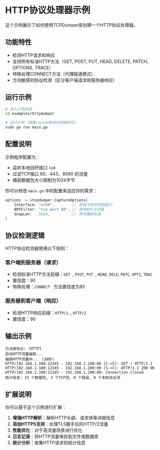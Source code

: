 # HTTP协议处理器示例

这个示例展示了如何使用TCPDumper库创建一个HTTP协议处理器。

## 功能特性

- 检测HTTP请求和响应
- 支持所有标准HTTP方法（GET, POST, PUT, HEAD, DELETE, PATCH, OPTIONS, TRACE）
- 特殊处理CONNECT方法（代理隧道模式）
- 方向敏感的协议检测（区分客户端请求和服务器响应）

## 运行示例

```bash
# 进入示例目录
cd examples/httpdumper

# 运行示例（需要root权限进行网络抓包）
sudo go run main.go
```

## 配置说明

示例程序配置为：
- 监听本地回环接口 `lo0`
- 过滤TCP端口 80、443、8080 的流量
- 捕获数据包大小限制为1024字节

你可以修改 `main.go` 中的配置来适应你的需求：

```go
options := &tcpdumper.CaptureOptions{
    Interface: "eth0",        // 修改为你的网络接口
    BPFFilter: "tcp port 80", // 修改BPF过滤器
    SnapLen:   1024,          // 修改捕获长度
}
```

## 协议检测逻辑

HTTP协议检测器使用以下规则：

### 客户端到服务器（请求）
- 检测标准HTTP方法前缀：`GET `, `POST`, `PUT `, `HEAD`, `DELE`, `PATC`, `OPTI`, `TRAC`
- 置信度：90
- 特殊处理：`CONNECT ` 方法置信度为85

### 服务器到客户端（响应）
- 检测HTTP响应前缀：`HTTP/1.`, `HTTP/2`
- 置信度：90

## 输出示例

```
已注册协议: [HTTP]
启动HTTP流量捕获...
捕获HTTP流量中... (30秒)
HTTP/192.168.1.100:12345 - 192.168.1.200:80 [C->S]: GET / HTTP/1.1
HTTP/192.168.1.100:12345 - 192.168.1.200:80 [S->C]: HTTP/1.1 200 OK
HTTP/192.168.1.100:12345 - 192.168.1.200:80: Connection closed
统计信息: 15 个数据包, 3 个TCP流, 0 个错误, 0 个未知协议流
```

## 扩展说明

你可以基于这个示例进行扩展：

1. **增强HTTP解析**：解析HTTP头部、请求体等详细信息
2. **添加HTTPS支持**：处理TLS握手后的HTTP/2流量
3. **性能优化**：对于高流量场景进行优化
4. **日志记录**：将HTTP流量保存到文件或数据库
5. **统计分析**：收集HTTP请求的统计信息 